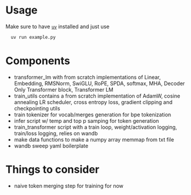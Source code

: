 # Usage
Make sure to have [`uv`](https://github.com/astral-sh/uv) installed and just use 
```bash
  uv run example.py
```

# Components
* transformer_lm with from scratch implementations of Linear, Embedding, RMSNorm, SwiGLU, RoPE, SPDA, softmax, MHA, Decoder Only Transformer block, Transformer LM
* train_utils contains a from scratch implementation  of AdamW, cosine annealing LR scheduler, cross entropy loss, gradient clipping and checkpointing utils
* train tokenizer for vocab/merges generation for bpe tokenization
* infer script w/ temp and top p samping for token generation
* train_transformer script with a train loop, weight/activation logging, train/loss logging, relies on wandb 
* make data functions to make a numpy array memmap from txt file
* wandb sweep yaml boilerplate

# Things to consider
* naive token merging step for training for now